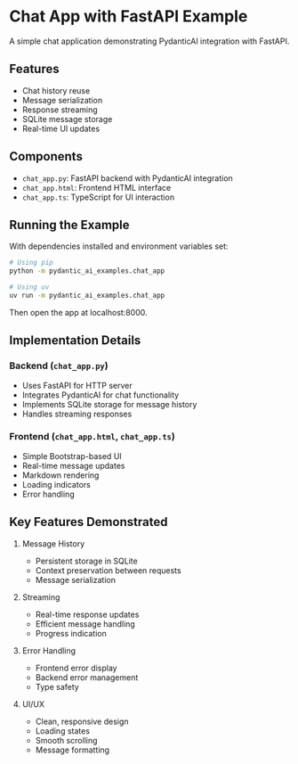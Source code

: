 # Chat App with FastAPI Example

A simple chat application demonstrating PydanticAI integration with FastAPI.

## Features

- Chat history reuse
- Message serialization
- Response streaming
- SQLite message storage
- Real-time UI updates

## Components

- `chat_app.py`: FastAPI backend with PydanticAI integration
- `chat_app.html`: Frontend HTML interface
- `chat_app.ts`: TypeScript for UI interaction

## Running the Example

With dependencies installed and environment variables set:

```bash
# Using pip
python -m pydantic_ai_examples.chat_app

# Using uv
uv run -m pydantic_ai_examples.chat_app
```

Then open the app at localhost:8000.

## Implementation Details

### Backend (`chat_app.py`)
- Uses FastAPI for HTTP server
- Integrates PydanticAI for chat functionality
- Implements SQLite storage for message history
- Handles streaming responses

### Frontend (`chat_app.html`, `chat_app.ts`)
- Simple Bootstrap-based UI
- Real-time message updates
- Markdown rendering
- Loading indicators
- Error handling

## Key Features Demonstrated

1. Message History
   - Persistent storage in SQLite
   - Context preservation between requests
   - Message serialization

2. Streaming
   - Real-time response updates
   - Efficient message handling
   - Progress indication

3. Error Handling
   - Frontend error display
   - Backend error management
   - Type safety

4. UI/UX
   - Clean, responsive design
   - Loading states
   - Smooth scrolling
   - Message formatting